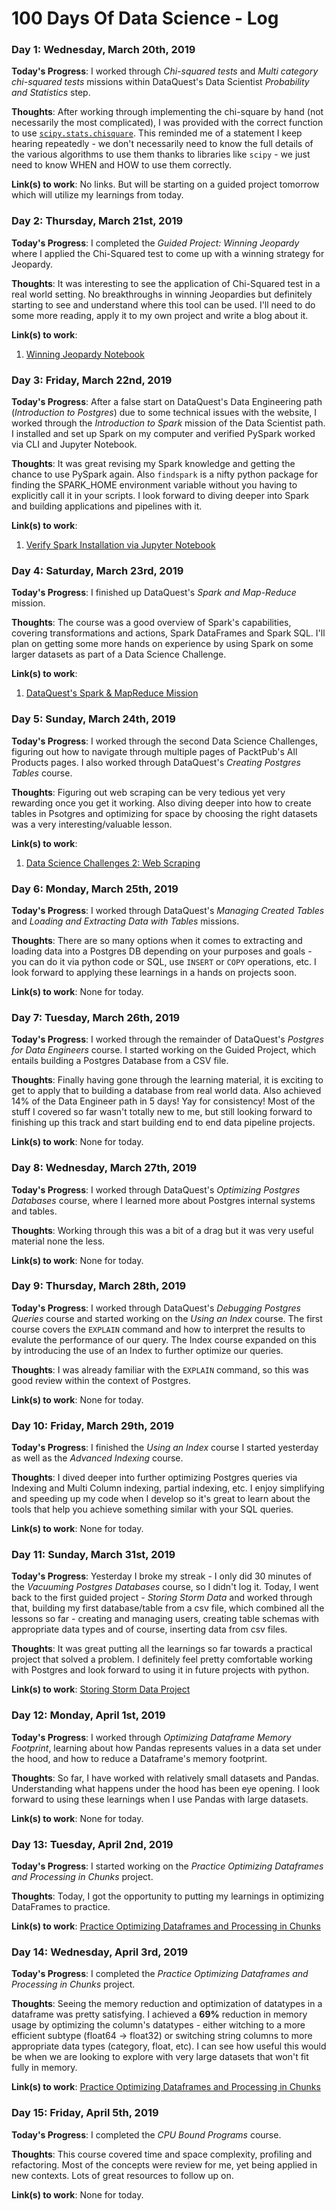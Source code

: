# 100 Days Of Data Science - Log

### Day 1: Wednesday, March 20th, 2019

**Today's Progress**: I worked through _Chi-squared tests_ and _Multi category chi-squared tests_ missions within DataQuest's Data Scientist _Probability and Statistics_ step.

**Thoughts**: After working through implementing the chi-square by hand (not necessarily the most complicated), I was provided with the correct function to use [`scipy.stats.chisquare`](http://docs.scipy.org/doc/scipy/reference/generated/scipy.stats.mstats.chisquare.html). This reminded me of a statement I keep hearing repeatedly - we don't necessarily need to know the full details of the various algorithms to use them thanks to libraries like `scipy` - we just need to know WHEN and HOW to use them correctly.

**Link(s) to work**: No links. But will be starting on a guided project tomorrow which will utilize my learnings from today.

### Day 2: Thursday, March 21st, 2019

**Today's Progress**: I completed the _Guided Project: Winning Jeopardy_ where I applied the Chi-Squared test to come up with a winning strategy for Jeopardy.

**Thoughts**: It was interesting to see the application of Chi-Squared test in a real world setting. No breakthroughs in winning Jeopardies but definitely starting to see and understand where this tool can be used. I'll need to do some more reading, apply it to my own project and write a blog about it.

**Link(s) to work**: 
1. [Winning Jeopardy Notebook](https://nbviewer.jupyter.org/github/johannesgiorgis/dataquest/blob/master/data_science_path/projects/project16_winning_jeopardy/project16_winning_jeopardy.ipynb)

### Day 3: Friday, March 22nd, 2019

**Today's Progress**: After a false start on DataQuest's Data Engineering path (_Introduction to Postgres_) due to some technical issues with the website, I worked through the _Introduction to Spark_ mission of the Data Scientist path. I installed and set up Spark on my computer and verified PySpark worked via CLI and Jupyter Notebook.

**Thoughts**: It was great revising my Spark knowledge and getting the chance to use PySpark again. Also `findspark` is a nifty python package for finding the SPARK_HOME environment variable without you having to explicitly call it in your scripts. I look forward to diving deeper into Spark and building applications and pipelines with it.

**Link(s) to work**: 
1. [Verify Spark Installation via Jupyter Notebook](https://nbviewer.jupyter.org/github/johannesgiorgis/dataquest/blob/master/data_science_path/verify_spark_installation/test_spark_installation.ipynb)

### Day 4: Saturday, March 23rd, 2019

**Today's Progress**: I finished up DataQuest's _Spark and Map-Reduce_ mission.

**Thoughts**: The course was a good overview of Spark's capabilities, covering transformations and actions, Spark DataFrames and Spark SQL. I'll plan on getting some more hands on experience by using Spark on some larger datasets as part of a Data Science Challenge.

**Link(s) to work**: 
1. [DataQuest's Spark & MapReduce Mission](https://app.dataquest.io/course/spark-map-reduce)

### Day 5: Sunday, March 24th, 2019

**Today's Progress**: I worked through the second Data Science Challenges, figuring out how to navigate through multiple pages of PacktPub's All Products pages. I also worked through DataQuest's _Creating Postgres Tables_ course.

**Thoughts**: Figuring out web scraping can be very tedious yet very rewarding once you get it working. Also diving deeper into how to create tables in Psotgres and optimizing for space by choosing the right datasets was a very interesting/valuable lesson.

**Link(s) to work**: 
1. [Data Science Challenges 2: Web Scraping](https://github.com/johannesgiorgis/ds_challenges/tree/master/02_web_scraping)

### Day 6: Monday, March 25th, 2019

**Today's Progress**: I  worked through DataQuest's _Managing Created Tables_ and _Loading and Extracting Data with Tables_ missions.

**Thoughts**: There are so many options when it comes to extracting and loading data into a Postgres DB depending on your purposes and goals - you can do it via python code or SQL, use `INSERT` or `COPY` operations, etc. I look forward to applying these learnings in a hands on projects soon.

**Link(s) to work**: None for today.

### Day 7: Tuesday, March 26th, 2019

**Today's Progress**: I  worked through the remainder of DataQuest's _Postgres for Data Engineers_ course. I started working on the Guided Project, which entails building a Postgres Database from a CSV file.

**Thoughts**: Finally having gone through the learning material, it is exciting to get to apply that to building a database from real world data. Also achieved 14% of the Data Engineer path in 5 days! Yay for consistency! Most of the stuff I covered so far wasn't totally new to me, but still looking forward to finishing up this track and start building end to end data pipeline projects.

**Link(s) to work**: None for today.


### Day 8: Wednesday, March 27th, 2019

**Today's Progress**: I  worked through DataQuest's _Optimizing Postgres Databases_ course, where I learned more about Postgres internal systems and tables.

**Thoughts**: Working through this was a bit of a drag but it was very useful material none the less.

**Link(s) to work**: None for today.


### Day 9: Thursday, March 28th, 2019

**Today's Progress**: I  worked through DataQuest's _Debugging Postgres Queries_ course and started working on the _Using an Index_ course. The first course covers the `EXPLAIN` command and how to interpret the results to evalute the performance of our query. The Index course expanded on this by introducing the use of an Index to further optimize our queries.

**Thoughts**: I was already familiar with the `EXPLAIN` command, so this was good review within the context of Postgres.

**Link(s) to work**: None for today.


### Day 10: Friday, March 29th, 2019

**Today's Progress**: I  finished the _Using an Index_ course I started yesterday as well as the _Advanced Indexing_ course.

**Thoughts**: I dived deeper into further optimizing Postgres queries via Indexing and Multi Column indexing, partial indexing, etc. I enjoy simplifying and speeding up my code when I develop so it's great to learn about the tools that help you achieve something similar with your SQL queries.

**Link(s) to work**: None for today.


### Day 11: Sunday, March 31st, 2019

**Today's Progress**: Yesterday I broke my streak - I only did 30 minutes of the _Vacuuming Postgres Databases_ course, so I didn't log it. Today, I went back to the first guided project - _Storing Storm Data_ and worked through that, building my first database/table from a csv file, which combined all the lessons so far - creating and managing users, creating table schemas with appropriate data types and of course, inserting data from csv files.

**Thoughts**: It was great putting all the learnings so far towards a practical project that solved a problem. I definitely feel pretty comfortable working with Postgres and look forward to using it in future projects with python.

**Link(s) to work**: [Storing Storm Data Project](https://nbviewer.jupyter.org/github/johannesgiorgis/dataquest/blob/master/data_engineer_path/projects/project01_storing_storm_data/project01_storing_storm_data.ipynb)


### Day 12: Monday, April 1st, 2019

**Today's Progress**: I worked through _Optimizing Dataframe Memory Footprint_, learning about how Pandas represents values in a data set under the hood, and how to reduce a Dataframe's memory footprint.

**Thoughts**: So far, I have worked with relatively small datasets and Pandas. Understanding what happens under the hood has been eye opening. I look forward to using these learnings when I use Pandas with large datasets.

**Link(s) to work**: None for today.


### Day 13: Tuesday, April 2nd, 2019

**Today's Progress**: I started working on the _Practice Optimizing Dataframes and Processing in Chunks_ project.

**Thoughts**: Today, I got the opportunity to putting my learnings in optimizing DataFrames to practice.

**Link(s) to work**: [Practice Optimizing Dataframes and Processing in Chunks](https://nbviewer.jupyter.org/github/johannesgiorgis/dataquest/blob/master/data_engineer_path/projects/project02_practice_optimizing_dataframes_and_processing_in_chunks/project02_practice_optimizing_dataframes_and_processing_in_chunks.ipynb)


### Day 14: Wednesday, April 3rd, 2019

**Today's Progress**: I completed the _Practice Optimizing Dataframes and Processing in Chunks_ project.

**Thoughts**: Seeing the memory reduction and optimization of datatypes in a dataframe was pretty satisfying. I achieved a **69%** reduction in memory usage by optimizing the column's datatypes - either witching to a more efficient subtype (float64 -> float32) or switching string columns to more appropriate data types (category, float, etc). I can see how useful this would be when we are looking to explore with very large datasets that won't fit fully in memory.

**Link(s) to work**: [Practice Optimizing Dataframes and Processing in Chunks](https://nbviewer.jupyter.org/github/johannesgiorgis/dataquest/blob/master/data_engineer_path/projects/project02_practice_optimizing_dataframes_and_processing_in_chunks/project02_practice_optimizing_dataframes_and_processing_in_chunks.ipynb)


### Day 15: Friday, April 5th, 2019

**Today's Progress**: I completed the _CPU Bound Programs_ course.

**Thoughts**: This course covered time and space complexity, profiling and refactoring. Most of the concepts were review for me, yet being applied in new contexts. Lots of great resources to follow up on.

**Link(s) to work**: None for today.
